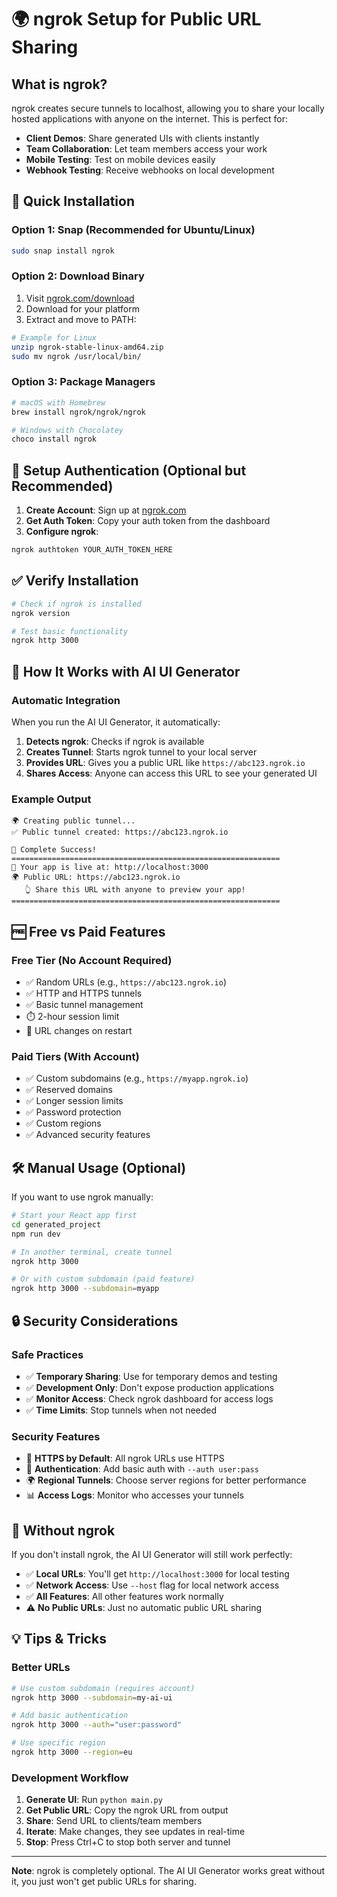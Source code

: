 # 🌍 ngrok Setup for Public URL Sharing

## What is ngrok?

ngrok creates secure tunnels to localhost, allowing you to share your locally hosted applications with anyone on the internet. This is perfect for:
- **Client Demos**: Share generated UIs with clients instantly
- **Team Collaboration**: Let team members access your work
- **Mobile Testing**: Test on mobile devices easily
- **Webhook Testing**: Receive webhooks on local development

## 🚀 Quick Installation

### Option 1: Snap (Recommended for Ubuntu/Linux)
```bash
sudo snap install ngrok
```

### Option 2: Download Binary
1. Visit [ngrok.com/download](https://ngrok.com/download)
2. Download for your platform
3. Extract and move to PATH:
```bash
# Example for Linux
unzip ngrok-stable-linux-amd64.zip
sudo mv ngrok /usr/local/bin/
```

### Option 3: Package Managers
```bash
# macOS with Homebrew
brew install ngrok/ngrok/ngrok

# Windows with Chocolatey
choco install ngrok
```

## 🔑 Setup Authentication (Optional but Recommended)

1. **Create Account**: Sign up at [ngrok.com](https://ngrok.com)
2. **Get Auth Token**: Copy your auth token from the dashboard
3. **Configure ngrok**:
```bash
ngrok authtoken YOUR_AUTH_TOKEN_HERE
```

## ✅ Verify Installation

```bash
# Check if ngrok is installed
ngrok version

# Test basic functionality
ngrok http 3000
```

## 🎯 How It Works with AI UI Generator

### Automatic Integration
When you run the AI UI Generator, it automatically:
1. **Detects ngrok**: Checks if ngrok is available
2. **Creates Tunnel**: Starts ngrok tunnel to your local server
3. **Provides URL**: Gives you a public URL like `https://abc123.ngrok.io`
4. **Shares Access**: Anyone can access this URL to see your generated UI

### Example Output
```
🌍 Creating public tunnel...
✅ Public tunnel created: https://abc123.ngrok.io

🎊 Complete Success!
============================================================
📱 Your app is live at: http://localhost:3000
🌍 Public URL: https://abc123.ngrok.io
   👆 Share this URL with anyone to preview your app!
============================================================
```

## 🆓 Free vs Paid Features

### Free Tier (No Account Required)
- ✅ Random URLs (e.g., `https://abc123.ngrok.io`)
- ✅ HTTP and HTTPS tunnels
- ✅ Basic tunnel management
- ⏱️ 2-hour session limit
- 🔄 URL changes on restart

### Paid Tiers (With Account)
- ✅ Custom subdomains (e.g., `https://myapp.ngrok.io`)
- ✅ Reserved domains
- ✅ Longer session limits
- ✅ Password protection
- ✅ Custom regions
- ✅ Advanced security features

## 🛠️ Manual Usage (Optional)

If you want to use ngrok manually:

```bash
# Start your React app first
cd generated_project
npm run dev

# In another terminal, create tunnel
ngrok http 3000

# Or with custom subdomain (paid feature)
ngrok http 3000 --subdomain=myapp
```

## 🔒 Security Considerations

### Safe Practices
- ✅ **Temporary Sharing**: Use for temporary demos and testing
- ✅ **Development Only**: Don't expose production applications
- ✅ **Monitor Access**: Check ngrok dashboard for access logs
- ✅ **Time Limits**: Stop tunnels when not needed

### Security Features
- 🔐 **HTTPS by Default**: All ngrok URLs use HTTPS
- 🔑 **Authentication**: Add basic auth with `--auth user:pass`
- 🌍 **Regional Tunnels**: Choose server regions for better performance
- 📊 **Access Logs**: Monitor who accesses your tunnels

## 🚫 Without ngrok

If you don't install ngrok, the AI UI Generator will still work perfectly:
- ✅ **Local URLs**: You'll get `http://localhost:3000` for local testing
- ✅ **Network Access**: Use `--host` flag for local network access
- ✅ **All Features**: All other features work normally
- ⚠️ **No Public URLs**: Just no automatic public URL sharing

## 💡 Tips & Tricks

### Better URLs
```bash
# Use custom subdomain (requires account)
ngrok http 3000 --subdomain=my-ai-ui

# Add basic authentication
ngrok http 3000 --auth="user:password"

# Use specific region
ngrok http 3000 --region=eu
```

### Development Workflow
1. **Generate UI**: Run `python main.py`
2. **Get Public URL**: Copy the ngrok URL from output
3. **Share**: Send URL to clients/team members
4. **Iterate**: Make changes, they see updates in real-time
5. **Stop**: Press Ctrl+C to stop both server and tunnel

---

**Note**: ngrok is completely optional. The AI UI Generator works great without it, you just won't get public URLs for sharing.
